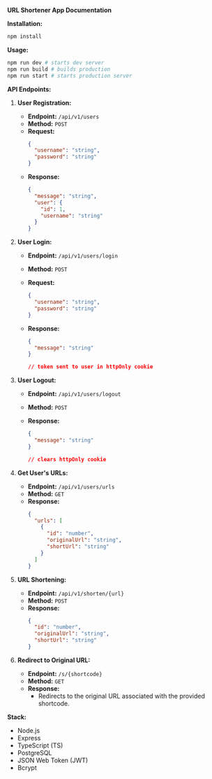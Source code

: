 **URL Shortener App Documentation**

**Installation:**

```bash
npm install
```

**Usage:**

```bash
npm run dev # starts dev server
npm run build # builds production
npm run start # starts production server
```

**API Endpoints:**

1. **User Registration:**

   - **Endpoint:** `/api/v1/users`
   - **Method:** `POST`
   - **Request:**
     ```json
     {
       "username": "string",
       "password": "string"
     }
     ```
   - **Response:**
     ```json
     {
       "message": "string",
       "user": {
         "id": 1,
         "username": "string"
       }
     }
     ```

2. **User Login:**

   - **Endpoint:** `/api/v1/users/login`
   - **Method:** `POST`
   - **Request:**
     ```json
     {
       "username": "string",
       "password": "string"
     }
     ```
   - **Response:**

     ```json
     {
       "message": "string"
     }

     // token sent to user in httpOnly cookie
     ```

3. **User Logout:**

   - **Endpoint:** `/api/v1/users/logout`
   - **Method:** `POST`
   - **Response:**

     ```json
     {
       "message": "string"
     }

     // clears httpOnly cookie
     ```

4. **Get User's URLs:**

   - **Endpoint:** `/api/v1/users/urls`
   - **Method:** `GET`
   - **Response:**
     ```json
     {
       "urls": [
         {
           "id": "number",
           "originalUrl": "string",
           "shortUrl": "string"
         }
       ]
     }
     ```

5. **URL Shortening:**

   - **Endpoint:** `/api/v1/shorten/{url}`
   - **Method:** `POST`
   - **Response:**
     ```json
     {
       "id": "number",
       "originalUrl": "string",
       "shortUrl": "string"
     }
     ```

6. **Redirect to Original URL:**
   - **Endpoint:** `/s/{shortcode}`
   - **Method:** `GET`
   - **Response:**
     - Redirects to the original URL associated with the provided shortcode.

**Stack:**

- Node.js
- Express
- TypeScript (TS)
- PostgreSQL
- JSON Web Token (JWT)
- Bcrypt
